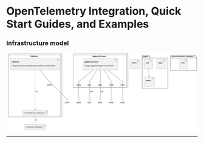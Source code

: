 # OpenTelemetry Integration, Quick Start Guides, and Examples

### Infrastructure model
![Infrastructure main model](.infragenie/infrastructure_main_model.svg)

---
